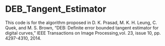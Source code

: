 # DEB_Tangent_Estimator
This code is for the algorithm proposed in 
D. K. Prasad, M. K. H. Leung, C. Quek, and M. S. Brown, “DEB: Definite error bounded tangent estimator for digital curves,” IEEE Transactions on Image Processing,vol. 23, issue 10, pp. 4297-4310, 2014.
